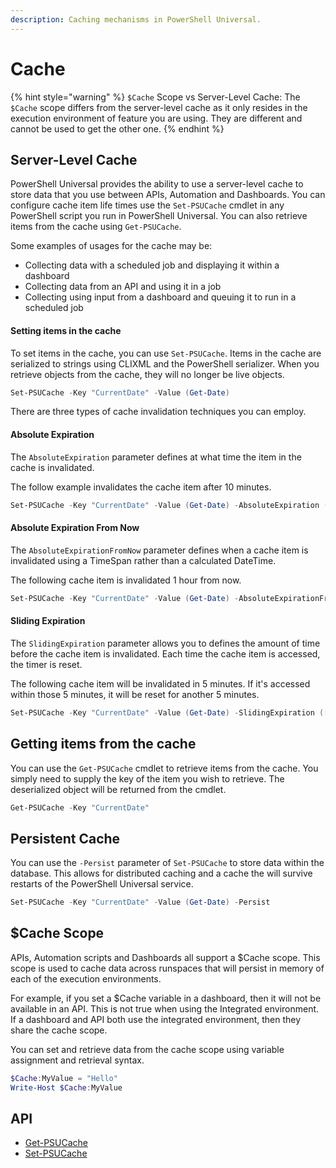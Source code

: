 ```yaml
---
description: Caching mechanisms in PowerShell Universal.
---
```


# Cache

{% hint style="warning" %}
`$Cache` Scope vs Server-Level Cache: The `$Cache` scope differs from the server-level cache as it only resides in the execution environment of feature you are using. They are different and cannot be used to get the other one.
{% endhint %}

## Server-Level Cache

PowerShell Universal provides the ability to use a server-level cache to store data that you use between APIs, Automation and Dashboards. You can configure cache item life times use the `Set-PSUCache` cmdlet in any PowerShell script you run in PowerShell Universal. You can also retrieve items from the cache using `Get-PSUCache`.

Some examples of usages for the cache may be:

* Collecting data with a scheduled job and displaying it within a dashboard
* Collecting data from an API and using it in a job
* Collecting using input from a dashboard and queuing it to run in a scheduled job

#### Setting items in the cache

To set items in the cache, you can use `Set-PSUCache`. Items in the cache are serialized to strings using CLIXML and the PowerShell serializer. When you retrieve objects from the cache, they will no longer be live objects.

```powershell
Set-PSUCache -Key "CurrentDate" -Value (Get-Date)
```

There are three types of cache invalidation techniques you can employ.

#### Absolute Expiration

The `AbsoluteExpiration` parameter defines at what time the item in the cache is invalidated.

The follow example invalidates the cache item after 10 minutes.

```powershell
Set-PSUCache -Key "CurrentDate" -Value (Get-Date) -AbsoluteExpiration (Get-Date).AddMinutes(10)
```

#### Absolute Expiration From Now

The `AbsoluteExpirationFromNow` parameter defines when a cache item is invalidated using a TimeSpan rather than a calculated DateTime.

The following cache item is invalidated 1 hour from now.

```powershell
Set-PSUCache -Key "CurrentDate" -Value (Get-Date) -AbsoluteExpirationFromNow ([TimeSpan]::FromHours(1))
```

#### Sliding Expiration

The `SlidingExpiration` parameter allows you to defines the amount of time before the cache item is invalidated. Each time the cache item is accessed, the timer is reset.

The following cache item will be invalidated in 5 minutes. If it's accessed within those 5 minutes, it will be reset for another 5 minutes.

```powershell
Set-PSUCache -Key "CurrentDate" -Value (Get-Date) -SlidingExpiration ([TimeSpan]::FromMinutes(5))
```

## Getting items from the cache

You can use the `Get-PSUCache` cmdlet to retrieve items from the cache. You simply need to supply the key of the item you wish to retrieve. The deserialized object will be returned from the cmdlet.

```powershell
Get-PSUCache -Key "CurrentDate"
```

## Persistent Cache

You can use the `-Persist` parameter of `Set-PSUCache` to store data within the database. This allows for distributed caching and a cache the will survive restarts of the PowerShell Universal service.&#x20;

```powershell
Set-PSUCache -Key "CurrentDate" -Value (Get-Date) -Persist
```

## $Cache Scope

APIs, Automation scripts and Dashboards all support a $Cache scope. This scope is used to cache data across runspaces that will persist in memory of each of the execution environments.

For example, if you set a $Cache variable in a dashboard, then it will not be available in an API. This is not true when using the Integrated environment. If a dashboard and API both use the integrated environment, then they share the cache scope.

You can set and retrieve data from the cache scope using variable assignment and retrieval syntax.

```powershell
$Cache:MyValue = "Hello"
Write-Host $Cache:MyValue
```

## API

* [Get-PSUCache](https://github.com/ironmansoftware/universal-docs/blob/master/cmdlets/Get-PSUCache.txt)
* [Set-PSUCache](https://github.com/ironmansoftware/universal-docs/blob/master/cmdlets/Set-PSUCache.txt)
